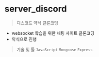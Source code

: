 # server_discord

> 디스코드 약식 클론코딩

- websocket 학습을 위한 채팅 사이트 클론코딩
- 약식으로 진행

> 기술 및 툴
`JavaScript` `Mongoose` `Express`

